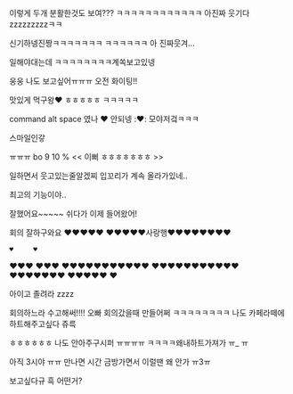 이렇게 두개 분활한것도 보여???
ㅋㅋㅋㅋㅋㅋㅋㅋㅋㅋㅋㅋ
아진짜 웃기다
zzzzzzzzzㅋㅋ

신기하넹진짱ㅋㅋㅋㅋㅋㅋㅋ
ㅋㅋㅋㅋㅋㅋ
아 진짜웃겨...

일해야대는데
ㅋㅋㅋㅋㅋㅋㅋㅋ계쏙보고있넹

웅웅 나도 보고싶어ㅠㅠㅠ
오전 화이팅!!

맛있게 먹구왕♥
ㅎㅎㅎㅎㅎ ㅋㅋㅋㅋㅋ

command alt space 였나 
:heart:
안되넹
::heart::
모야저겈ㅋㅋㅋ

스마일인갛

ㅠㅠㅠ
bo 9 10 % << 이뻐 ㅎㅎㅎㅎㅎㅎㅎ >>

일하면서 웃고있는줄알겠찌 
입꼬리가 계속 올라가있네..

최고의 기능이야..

잘했어요~~~~~
쉬다가 이제 들어왔어!

회의 잘하구와요 ♥♥♥♥♥
♥♥♥♥♥사랑행♥♥♥♥♥♥♥♥


    ♥     ♥
   ♥♥♥   ♥♥♥
  ♥♥♥♥♥♥♥♥♥♥♥
  ♥♥♥♥♥♥♥♥♥♥♥
    ♥♥♥♥♥♥♥
     ♥♥♥♥♥
       ♥ 

아이고 졸려라 zzzz

회의하느라 수고해써!!!!
오빠 회의갔을때 만들어쩌
ㅋㅋㅋㅋㅋㅋㅋㅋ
나도 카페라떼에 하트해주고싶다
쥬륵 

ㅎㅎㅎㅎㅎㅎ
나도 안아주구시퍼 ㅠㅠㅠㅠ
ㅋㅋㅋㅋ왜내하트가져가
ㅠ_ ㅠ 

아직 3시야
ㅠㅠ
만나면 시간 금방가면서
이럴땐 왜 안가
ㅠ3ㅠ 

보고싶다규
흑
어떤거?

